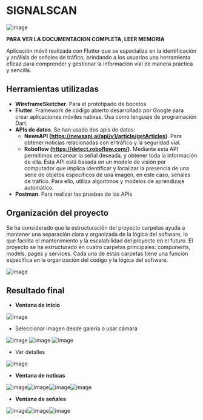 # SIGNALSCAN

![image](https://github.com/gvraul8/signalscan/assets/72313586/1a8fbf72-d468-41c3-ad78-6f54ecb97315)


**PARA VER LA DOCUMENTACION COMPLETA, LEER MEMORIA** 



Aplicación móvil realizada con Flutter que se especializa en la identificación y análisis de señales de tráfico, brindando a los usuarios una herramienta eficaz para comprender y gestionar la información vial de manera práctica y sencilla.

## Herramientas utilizadas

- **WireframeSketcher**. Para el prototipado de bocetos
- **Flutter**. Framework de código abierto desarrollado por Google para crear aplicaciones móviles nativas. Usa como lenguaje de programación Dart.
- **APIs de datos**. Se han usado dos apis de datos:
  - **NewsAPI (https://newsapi.ai/api/v1/article/getArticles)**. Para obtener noticias relacionadas con el tráfico y la seguridad vial.
  - **Roboflow (https://detect.roboflow.com/)**. Mediante esta API permitimos escanear la señal deseada, y obtener toda la información de ella. Esta API está basada en un modelo de visión por computador que implica identificar y localizar la presencia de una serie de objetos específicos de una imagen, en este caso, señales de tráfico. Para ello, utiliza algoritmos y modelos de aprendizaje automático.
- **Postman**. Para realizar las pruebas de las APIs

## Organización del proyecto 
Se ha considerado que la estructuración del proyecto carpetas ayuda a mantener una separación clara y organizada de la lógica del software, lo que facilita el mantenimiento y la escalabilidad del proyecto en el futuro.
El proyecto se ha estructurado en cuatro carpetas principales: components, models, pages y services. Cada una de estas carpetas tiene una función específica en la organización del código y la lógica del software.

![image](https://github.com/gvraul8/signalscan/assets/72313586/13ad6622-a567-486e-9015-e44758761ec2)




## Resultado final 

- **Ventana de inicio**
  
![image](https://github.com/gvraul8/signalscan/assets/72313586/4d2ff4a4-b3f8-4cf1-b13a-4051d6c76631)

  *  Seleccionar imagen desde galeria o usar cámara
   
![image](https://github.com/gvraul8/signalscan/assets/72313586/2c0224ad-a815-4ba5-8064-4038fbfc978e) ![image](https://github.com/gvraul8/signalscan/assets/72313586/c52a235e-0ed2-41e0-a558-4d856d516784) ![image](https://github.com/gvraul8/signalscan/assets/72313586/928174c4-2db8-4456-8e4c-f673845d59e5)

  * Ver detalles

![image](https://github.com/gvraul8/signalscan/assets/72313586/042607ed-95be-4b2d-97ba-7c70662b89b3)

- **Ventana de noticas** 

![image](https://github.com/gvraul8/signalscan/assets/72313586/da39577d-4a27-4038-bd4f-6cd55e5d9317)![image](https://github.com/gvraul8/signalscan/assets/72313586/0f9cdafd-fa60-4c1e-a02a-63a774ee84c2)![image](https://github.com/gvraul8/signalscan/assets/72313586/c64eaa38-86f2-4ebb-a785-045a8d4947a9)![image](https://github.com/gvraul8/signalscan/assets/72313586/f7d73af5-9aae-4cff-b8d0-3d35d922a404)


- **Ventana de señales**

![image](https://github.com/gvraul8/signalscan/assets/72313586/73fe1382-f466-46b4-b9f3-6f41dc53b5af)![image](https://github.com/gvraul8/signalscan/assets/72313586/cc71eb7a-4ecb-40ee-a7a6-f9dadb353761)![image](https://github.com/gvraul8/signalscan/assets/72313586/599fd32f-6b56-4b80-8029-ba0406e2de67)








